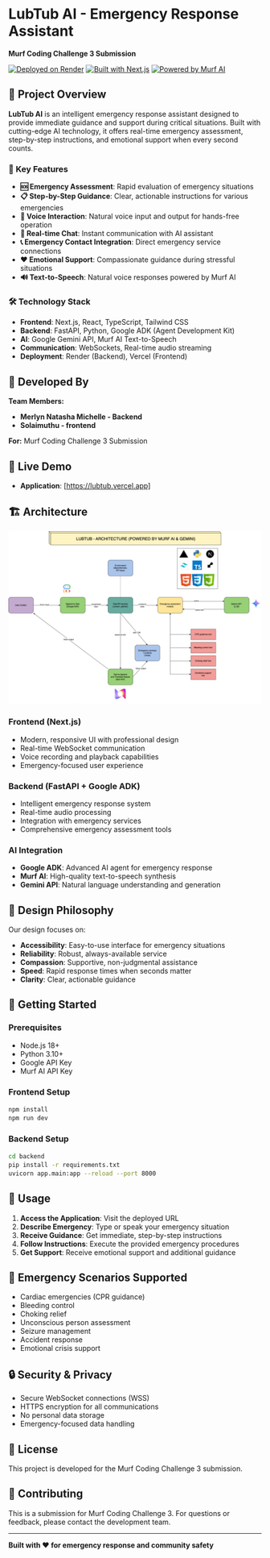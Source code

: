 # LubTub AI - Emergency Response Assistant

**Murf Coding Challenge 3 Submission**

[![Deployed on Render](https://img.shields.io/badge/Deployed%20on-Render-black?style=for-the-badge&logo=render)](https://lubtub.onrender.com)
[![Built with Next.js](https://img.shields.io/badge/Built%20with-Next.js-black?style=for-the-badge&logo=next.js)](https://nextjs.org/)
[![Powered by Murf AI](https://img.shields.io/badge/Powered%20by-Murf%20AI-red?style=for-the-badge)](https://murf.ai)

## 🚨 Project Overview

**LubTub AI** is an intelligent emergency response assistant designed to provide immediate guidance and support during critical situations. Built with cutting-edge AI technology, it offers real-time emergency assessment, step-by-step instructions, and emotional support when every second counts.

### 🎯 Key Features

- **🆘 Emergency Assessment**: Rapid evaluation of emergency situations
- **📋 Step-by-Step Guidance**: Clear, actionable instructions for various emergencies
- **🎤 Voice Interaction**: Natural voice input and output for hands-free operation
- **💬 Real-time Chat**: Instant communication with AI assistant
- **📞 Emergency Contact Integration**: Direct emergency service connections
- **❤️ Emotional Support**: Compassionate guidance during stressful situations
- **🔊 Text-to-Speech**: Natural voice responses powered by Murf AI

### 🛠️ Technology Stack

- **Frontend**: Next.js, React, TypeScript, Tailwind CSS
- **Backend**: FastAPI, Python, Google ADK (Agent Development Kit)
- **AI**: Google Gemini API, Murf AI Text-to-Speech
- **Communication**: WebSockets, Real-time audio streaming
- **Deployment**: Render (Backend), Vercel (Frontend)

## 👥 Developed By

**Team Members:**
- **Merlyn Natasha Michelle - Backend**
- **Solaimuthu - frontend**

**For:** Murf Coding Challenge 3 Submission

## 🚀 Live Demo

- **Application**: [https://lubtub.vercel.app]

## 🏗️ Architecture

![LubTub Architecture](lubtub.png)

### Frontend (Next.js)
- Modern, responsive UI with professional design
- Real-time WebSocket communication
- Voice recording and playback capabilities
- Emergency-focused user experience

### Backend (FastAPI + Google ADK)
- Intelligent emergency response system
- Real-time audio processing
- Integration with emergency services
- Comprehensive emergency assessment tools

### AI Integration
- **Google ADK**: Advanced AI agent for emergency response
- **Murf AI**: High-quality text-to-speech synthesis
- **Gemini API**: Natural language understanding and generation

## 🎨 Design Philosophy

Our design focuses on:
- **Accessibility**: Easy-to-use interface for emergency situations
- **Reliability**: Robust, always-available service
- **Compassion**: Supportive, non-judgmental assistance
- **Speed**: Rapid response times when seconds matter
- **Clarity**: Clear, actionable guidance

## 🔧 Getting Started

### Prerequisites
- Node.js 18+
- Python 3.10+
- Google API Key
- Murf AI API Key

### Frontend Setup
```bash
npm install
npm run dev
```

### Backend Setup
```bash
cd backend
pip install -r requirements.txt
uvicorn app.main:app --reload --port 8000
```

## 📱 Usage

1. **Access the Application**: Visit the deployed URL
2. **Describe Emergency**: Type or speak your emergency situation
3. **Receive Guidance**: Get immediate, step-by-step instructions
4. **Follow Instructions**: Execute the provided emergency procedures
5. **Get Support**: Receive emotional support and additional guidance

## 🎯 Emergency Scenarios Supported

- Cardiac emergencies (CPR guidance)
- Bleeding control
- Choking relief
- Unconscious person assessment
- Seizure management
- Accident response
- Emotional crisis support

## 🔒 Security & Privacy

- Secure WebSocket connections (WSS)
- HTTPS encryption for all communications
- No personal data storage
- Emergency-focused data handling

## 📄 License

This project is developed for the Murf Coding Challenge 3 submission.

## 🤝 Contributing

This is a submission for Murf Coding Challenge 3. For questions or feedback, please contact the development team.

---

**Built with ❤️ for emergency response and community safety**
